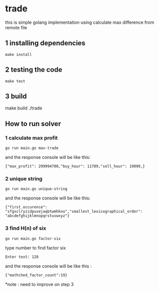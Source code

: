 # trade
this is simple golang implementation using calculate max difference from remote file

## 1 installing dependencies
```
make install
```

## 2 testing the code
```
make test
```

## 3 build
make build
./trade


## How to run solver
### 1 calculate max profit
```
go run main.go max-trade
```

and the response console will be like this:
```
{"max_profit": 299994700,"buy_hour": 11789,"sell_hour": 19090,}
```

### 2 unique string

```
go run main.go unique-string
```

and the response console will be like this:
```
{"first_occurence": "sfgxclryzidpuvejaqbtwmhkno","smallest_lexicographical_order": "abcdefghijklmnopqrstuvwxyz"}
```

### 3 find H(n) of six

```
go run main.go factor-six
```

type number to find factor six

```
Enter text: 128
```

and the response console will be like this :
```
{"mathched_factor_count":19}
```

*note : need to improve on step 3
